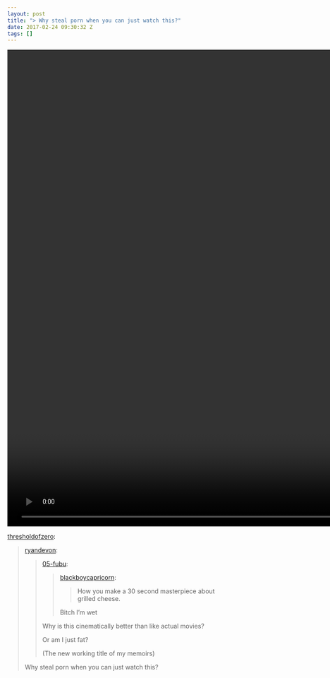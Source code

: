 ```yaml
---
layout: post
title: "> Why steal porn when you can just watch this?"
date: 2017-02-24 09:30:32 Z
tags: []
---
```

<video width="1920" height="1080" autoplay="autoplay" controls="controls"><source src="/media/2017/02/157646133915.mp4" type="video/mp4></video>

[thresholdofzero](http://thresholdofzero.tumblr.com/post/153120593368):

> [ryandevon](http://ryandevon.tumblr.com/post/152847084275):
> 
> > [05-fubu](http://05-fubu.tumblr.com/post/148506702590):
> > 
> > > [blackboycapricorn](http://blackboycapricorn.tumblr.com/post/148506090543):
> > > 
> > > > How you make a 30 second masterpiece about grilled cheese.
> > > 
> > > Bitch I’m wet
> > 
> > Why is this cinematically better than like actual movies?
> > 
> > Or am I just fat?
> > 
> > (The new working title of my memoirs)
> 
> Why steal porn when you can just watch this?

